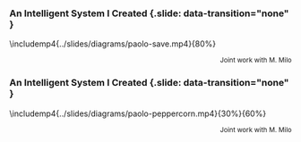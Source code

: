 ### An Intelligent System I Created {.slide: data-transition="none" }

\includemp4{../slides/diagrams/paolo-save.mp4}{80%}

<p align="right">
<small>Joint work with M. Milo</small></p>

### An Intelligent System I Created {.slide: data-transition="none" }

\includemp4{../slides/diagrams/paolo-peppercorn.mp4}{30%}{60%}

<p align="right">
<small>Joint work with M. Milo</small></p>
